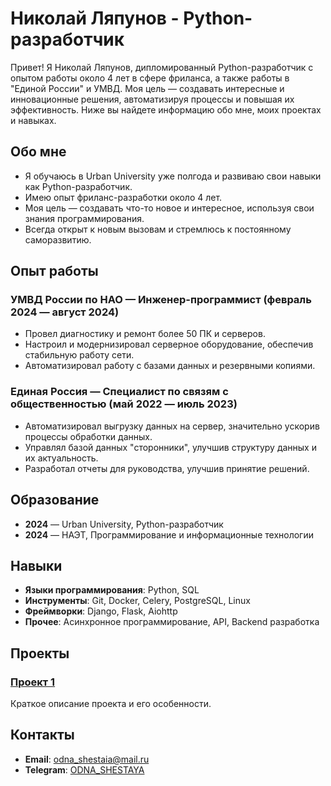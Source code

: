 # Николай Ляпунов - Python-разработчик

Привет! Я Николай Ляпунов, дипломированный Python-разработчик с опытом работы около 4 лет в сфере фриланса, а также работы в "Единой России" и УМВД. Моя цель — создавать интересные и инновационные решения, автоматизируя процессы и повышая их эффективность. Ниже вы найдете информацию обо мне, моих проектах и навыках.

## Обо мне

- Я обучаюсь в Urban University уже полгода и развиваю свои навыки как Python-разработчик.
- Имею опыт фриланс-разработки около 4 лет.
- Моя цель — создавать что-то новое и интересное, используя свои знания программирования.
- Всегда открыт к новым вызовам и стремлюсь к постоянному саморазвитию.

## Опыт работы

### УМВД России по НАО — Инженер-программист (февраль 2024 — август 2024)
- Провел диагностику и ремонт более 50 ПК и серверов.
- Настроил и модернизировал серверное оборудование, обеспечив стабильную работу сети.
- Автоматизировал работу с базами данных и резервными копиями.

### Единая Россия — Специалист по связям с общественностью (май 2022 — июль 2023)
- Автоматизировал выгрузку данных на сервер, значительно ускорив процессы обработки данных.
- Управлял базой данных "сторонники", улучшив структуру данных и их актуальность.
- Разработал отчеты для руководства, улучшив принятие решений.

## Образование

- **2024** — Urban University, Python-разработчик
- **2024** — НАЭТ, Программирование и информационные технологии

## Навыки

- **Языки программирования**: Python, SQL
- **Инструменты**: Git, Docker, Celery, PostgreSQL, Linux
- **Фреймворки**: Django, Flask, Aiohttp
- **Прочее**: Асинхронное программирование, API, Backend разработка

## Проекты

### [Проект 1](https://github.com/yourusername/project1)
Краткое описание проекта и его особенности.

## Контакты

- **Email**: [odna_shestaia@mail.ru](mailto:odna_shestaia@mail.ru)
- **Telegram**: [ODNA_SHESTAYA](https://t.me/ODNA_SHESTAYA)



<!--
**odnashestaia/odnashestaia** is a ✨ _special_ ✨ repository because its `README.md` (this file) appears on your GitHub profile.

Here are some ideas to get you started:

- 🔭 I’m currently working on ...
- 🌱 I’m currently learning ...
- 👯 I’m looking to collaborate on ...
- 🤔 I’m looking for help with ...
- 💬 Ask me about ...
- 📫 How to reach me: ...
- 😄 Pronouns: ...
- ⚡ Fun fact: ...
-->
